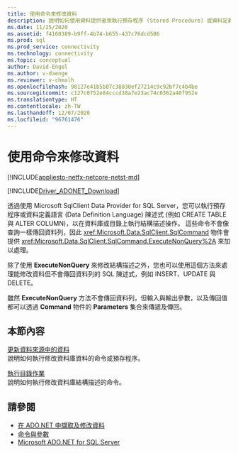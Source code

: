 ```yaml
---
title: 使用命令來修改資料
description: 說明如何使用資料提供者來執行預存程序 (Stored Procedure) 或資料定義語言 (DDL) 陳述式。
ms.date: 11/25/2020
ms.assetid: f4160389-b9ff-4b74-b655-437c76dcd586
ms.prod: sql
ms.prod_service: connectivity
ms.technology: connectivity
ms.topic: conceptual
author: David-Engel
ms.author: v-daenge
ms.reviewer: v-chmalh
ms.openlocfilehash: 98127e41b5b07c38030ef27214c9c92bf7c4b4be
ms.sourcegitcommit: c127c0752e84cccd38a7e23ac74c0362a40f952e
ms.translationtype: HT
ms.contentlocale: zh-TW
ms.lasthandoff: 12/07/2020
ms.locfileid: "96761476"
---
```

# <a name="using-commands-to-modify-data"></a>使用命令來修改資料

[!INCLUDE[appliesto-netfx-netcore-netst-md](../../includes/appliesto-netfx-netcore-netst-md.md)]

[!INCLUDE[Driver_ADONET_Download](../../includes/driver_adonet_download.md)]

透過使用 Microsoft SqlClient Data Provider for SQL Server，您可以執行預存程序或資料定義語言 (Data Definition Language) 陳述式 (例如 CREATE TABLE 與 ALTER COLUMN)，以在資料庫或目錄上執行結構描述操作。 這些命令不會像查詢一樣傳回資料列，因此 <xref:Microsoft.Data.SqlClient.SqlCommand> 物件會提供 <xref:Microsoft.Data.SqlClient.SqlCommand.ExecuteNonQuery%2A> 來加以處理。

除了使用 **ExecuteNonQuery** 來修改結構描述之外，您也可以使用這個方法來處理能修改資料但不會傳回資料列的 SQL 陳述式，例如 INSERT、UPDATE 與 DELETE。

雖然 **ExecuteNonQuery** 方法不會傳回資料列，但輸入與輸出參數，以及傳回值都可以透過 **Command** 物件的 **Parameters** 集合來傳遞及傳回。

## <a name="in-this-section"></a>本節內容

[更新資料來源中的資料](update-data-inside-data-source.md)  
說明如何執行修改資料庫資料的命令或預存程序。

[執行目錄作業](perform-catalog-operations.md)  
說明如何執行修改資料庫結構描述的命令。

## <a name="see-also"></a>請參閱

- [在 ADO.NET 中擷取及修改資料](retrieving-modifying-data.md)
- [命令與參數](commands-parameters.md)
- [Microsoft ADO.NET for SQL Server](microsoft-ado-net-sql-server.md)
